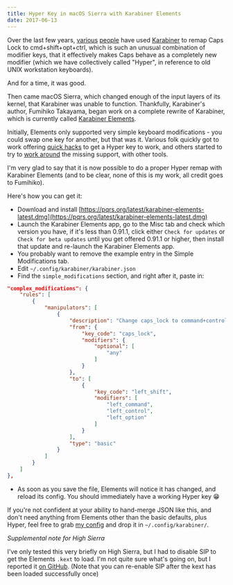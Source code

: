 ```yaml
---
title: Hyper Key in macOS Sierra with Karabiner Elements
date: 2017-06-13
---
```


Over the last few years, [various](http://brettterpstra.com/2012/12/08/a-useful-caps-lock-key/) [people](https://www.nadeau.tv/configure-hyper-key-osx/) have used [Karabiner](https://pqrs.org/osx/karabiner/) to remap Caps Lock to cmd+shift+opt+ctrl, which is such an unusual combination of modifier keys, that it effectively makes Caps behave as a completely new modifier (which we have collectively called "Hyper", in reference to old UNIX workstation keyboards).

And for a time, it was good.

Then came macOS Sierra, which changed enough of the input layers of its kernel, that Karabiner was unable to function. Thankfully, Karabiner's author, Fumihiko Takayama, began work on a complete rewrite of Karabiner, which is currently called [Karabiner Elements](https://github.com/tekezo/Karabiner-Elements).

Initially, Elements only supported very simple keyboard modifications - you could swap one key for another, but that was it. Various folk quickly got to work offering [quick hacks](https://github.com/tekezo/Karabiner-Elements/pull/170) to get a Hyper key to work, and others started to try to [work around](http://brettterpstra.com/2016/09/29/a-better-hyper-key-hack-for-sierra/) the missing support, with other tools.

I'm very glad to say that it is now possible to do a proper Hyper remap with Karabiner Elements (and to be clear, none of this is my work, all credit goes to Fumihiko).

Here's how you can get it:

 * Download and install [https://pqrs.org/latest/karabiner-elements-latest.dmg](https://pqrs.org/latest/karabiner-elements-latest.dmg)
 * Launch the Karabiner Elements app, go to the Misc tab and check which version you have, if it's less than 0.91.1, click either `Check for updates` or `Check for beta updates` until you get offered 0.91.1 or higher, then install that update and re-launch the Karabiner Elements app.
 * You probably want to remove the example entry in the Simple Modifications tab.
 * Edit `~/.config/karabiner/karabiner.json`
 * Find the `simple_modifications` section, and right after it, paste in:

```json
"complex_modifications": {
    "rules": [
        {
            "manipulators": [
                {
                    "description": "Change caps_lock to command+control+option+shift.",
                    "from": {
                        "key_code": "caps_lock",
                        "modifiers": {
                            "optional": [
                                "any"
                            ]
                        }
                    },
                    "to": [
                        {
                            "key_code": "left_shift",
                            "modifiers": [
                                "left_command",
                                "left_control",
                                "left_option"
                            ]
                        }
                    ],
                    "type": "basic"
                }
            ]
        }
    ]
},
```

 * As soon as you save the file, Elements will notice it has changed, and reload its config. You should immediately have a working Hyper key 😁

If you're not confident at your ability to hand-merge JSON like this, and don't need anything from Elements other than the basic defaults, plus Hyper, feel free to grab [my config](https://gist.githubusercontent.com/cmsj/23ca8a570c060e8ccb2a36cee70ed28b/raw/60cb590411193f24a56fb8f52f96093c5191ba22/karabiner.json) and drop it in `~/.config/karabiner/`.

*Supplemental note for High Sierra*

I've only tested this very briefly on High Sierra, but I had to disable SIP to get the Elements `.kext` to load. I'm not quite sure what's going on, but I reported it [on GitHub](https://github.com/tekezo/Karabiner-Elements/issues/777). (Note that you can re-enable SIP after the kext has been loaded successfully once)
